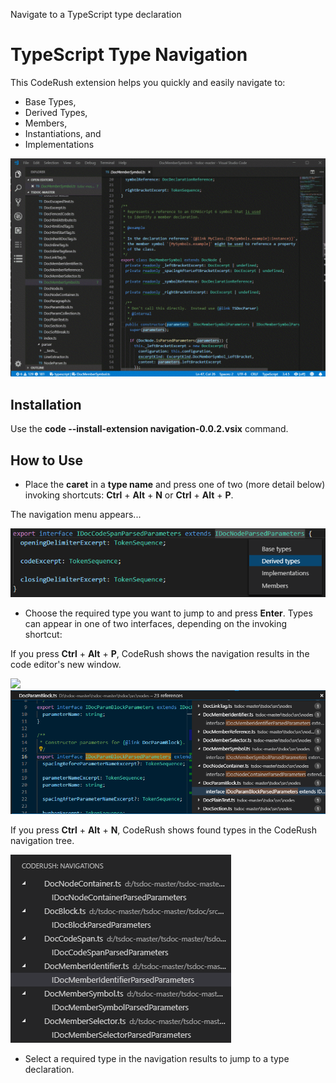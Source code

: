 Navigate to a TypeScript type declaration

# TypeScript Type Navigation

This CodeRush extension helps you quickly and easily navigate to: 

*   Base Types,
*   Derived Types,
*   Members,
*   Instantiations, and
*   Implementations

![Screenshot](media/screen1.gif "Navigation")


## Installation

Use the **code --install-extension navigation-0.0.2.vsix** command.

## How to Use

* Place the **caret** in a **type name** and press one of two (more detail below) invoking shortcuts: **Ctrl** + **Alt** + **N** or **Ctrl** + **Alt** + **P**.

The navigation menu appears...

![Derived Types](media/derived_types_nav.png "Derived Types")

* Choose the required type you want to jump to and press **Enter**. Types can appear in one of two interfaces, depending on the invoking shortcut:

If you press **Ctrl** + **Alt** + **P**, CodeRush shows the navigation results in the code editor's new window.

![](/uploads/upload_ea36e519e06569b0f61b8f03d3832d83.png)
![Peek View](media/peek_nav.png "Peek View")


If you press **Ctrl** + **Alt** + **N**, CodeRush shows found types in the CodeRush navigation tree.

![Tree View](media/tree_nav.png "Tree View")

* Select a required type in the navigation results to jump to a type declaration.
